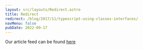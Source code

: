 ```yaml
---
layout: src/layouts/Redirect.astro
title: Redirect
redirect: /blog/2017/11/typescript-using-classes-interfaces/
navMenu: false
pubDate: 2022-09-17
---
```

<div>
Our article feed can be found <a href="/blog/2017/11/typescript-using-classes-interfaces/">here</a>
</div>
